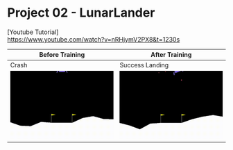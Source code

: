  # Project 02 - LunarLander
[Youtube Tutorial] \
https://www.youtube.com/watch?v=nRHjymV2PX8&t=1230s

| Before Training | After Training |
| --------------- | --------------- |
| Crash | Success Landing |
|![Before Training](Video/Before_Training.gif)| ![After Training](Video/After_Training.gif) | 
